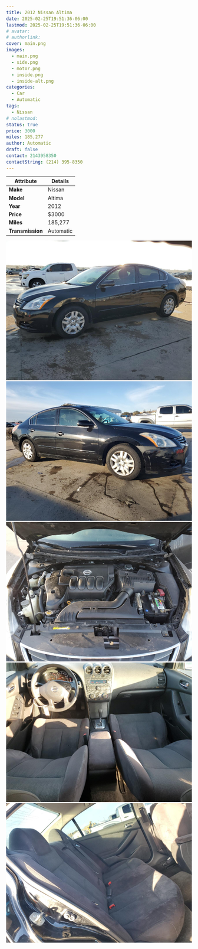 ```yaml
---
title: 2012 Nissan Altima
date: 2025-02-25T19:51:36-06:00
lastmod: 2025-02-25T19:51:36-06:00
# avatar:
# authorlink:
cover: main.png
images:
  - main.png
  - side.png
  - motor.png
  - inside.png
  - inside-alt.png
categories:
  - Car
  - Automatic
tags:
  - Nissan
# nolastmod:
status: true
price: 3000
miles: 185,277
author: Automatic
draft: false
contact: 2143958350
contactString: (214) 395-8350
---
```


<!--more-->

| **Attribute**    | **Details** |
|------------------|-------------|
| **Make**         | Nissan      |
| **Model**        | Altima      |
| **Year**         | 2012        |
| **Price**        | $3000       |
| **Miles**        | 185,277     |
| **Transmission** | Automatic   |


![Main Image](main.png)
![Side View](side.png)
![Motor](motor.png)
![Interior](inside.png)
![Alternate Interior](inside-alt.png)
